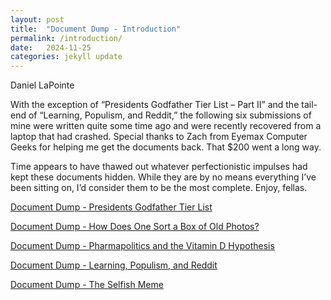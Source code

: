 ```yaml
---
layout: post
title:  "Document Dump - Introduction"
permalink: /introduction/
date:   2024-11-25
categories: jekyll update
---
```


Daniel LaPointe

With the exception of “Presidents Godfather Tier List – Part II” and the tail-end of “Learning, Populism, and Reddit,” the following six submissions of mine were written quite some time ago and were recently recovered from a laptop that had crashed. Special thanks to Zach from Eyemax Computer Geeks for helping me get the documents back. That $200 went a long way.

Time appears to have thawed out whatever perfectionistic impulses had kept these documents hidden. While they are by no means everything I’ve been sitting on, I’d consider them to be the most complete. Enjoy, fellas.


[Document Dump - Presidents Godfather Tier List](https://www.stim.blog/tier/)

<!--  [Document Dump - Presidents Godfather Tier List Part II](https://www.stim.blog/tierii/) -->

[Document Dump - How Does One Sort a Box of Old Photos?](https://www.stim.blog/photos/)

[Document Dump - Pharmapolitics and the Vitamin D Hypothesis](https://www.stim.blog/hypothesis/)

[Document Dump - Learning, Populism, and Reddit](https://www.stim.blog/reddit/)

[Document Dump - The Selfish Meme](https://www.stim.blog/meme/)
